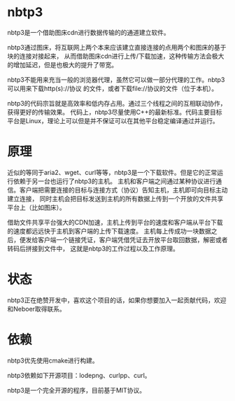 # nbtp3

nbtp3是一个借助图床cdn进行数据传输的的通道建立软件。

nbtp3通过图床，将互联网上两个本来应该建立直接连接的点用两个和图床的基于块的连接对接起来，
从而借助图床cdn进行上传/下载加速，这种传输方法会极大的增加延迟，但是也极大的提升了带宽。

nbtp3不能用来充当一般的浏览器代理，虽然它可以做一部分代理的工作。nbtp3可以用来下载http(s)://协议
的文件，或者下载file://协议的文件（位于本机）。

nbtp3的代码宗旨就是高效率和低内存占用。通过三个线程之间的互相联动协作，获得更好的传输效果。
代码上，nbtp3尽量使用C++的最新标准。代码主要目标平台是Linux，理论上可以但是并不保证可以在其他平台稳定编译通过并运行。

# 原理

近似的等同于aria2、wget、curl等等，nbtp3是一个下载软件。但是它的正常运行依赖于另一台也运行了nbtp3的主机。
主机和客户端之间通过某种协议进行通信。客户端把需要连接的目标与连接方式（协议）告知主机，主机即可向目标主动建立连接，
同时主机会把目标发送到主机的所有数据上传到一个开放的文件共享平台上（比如图床）。

借助文件共享平台强大的CDN加速，主机上传到平台的速度和客户端从平台下载的速度都远远快于主机到客户端的上传下载速度。
主机每上传成功一块数据之后，便发给客户端一个链接凭证，客户端凭借凭证去开放平台取回数据，解密或者转码后拼接到文件中，
这就是nbtp3的工作过程以及工作原理。

# 状态

nbtp3正在绝赞开发中，喜欢这个项目的话，如果你想要加入一起贡献代码，欢迎和Neboer取得联系。

# 依赖

nbtp3优先使用cmake进行构建。

nbtp3依赖如下开源项目：lodepng、curlpp、curl。

nbtp3是一个完全开源的程序，目前基于MIT协议。